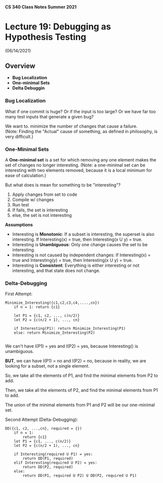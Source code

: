 #### CS 340 Class Notes Summer 2021
# Lecture 19: Debugging as Hypothesis Testing
(06/14/2021)

## **Overview**

* **Bug Localization**
* **One-minimal Sets**
* **Delta Debuggin**


### Bug Localization

What if one commit is huge? Or if the input is too large? Or we have far too many test inputs that generate a given bug?  

We want to. minimize the number of changes that cause a failure.    
(Note: Finding the "Actual" cause of something, as defined in philosophy, is very difficult.) 

### One-Minimal Sets

A **One-minimal set** is a set for which removing any one element makes the set of changes no longer interesting. (Note: a one-minimal set can be interesting with two elements removed, because it is a local minimum for ease of calculation.)

But what does is mean for something to be "interesting"?  
1. Apply changes from set to code
2. Compile w/ changes 
3. Run test
4. If fails, the set is interesting
5. else, the set is not interesting


**Assumptions**  

* Interesting is **Monotonic**: If a subset is interesting, the superset is also interesting. If Interesting(x) = true, then Interesting(x U y) = true. 
*  Interesting is **Unambiguous**: Only one change causes the set to be interesting.
*  Interesting is not caused by independent changes: If Interesting(x) = true and Interesting(y) = true, then Interesting(x U y) = true. 
*  Interesting is **Consistent**: Everything is either interesting or not interesting, and that state does not change. 

### Delta-Debugging

First Attempt:  

```
Minimize_Interesting({c1,c2,c3,c4,....,cn})
	if n = 1: return {c1}
	
	let P1 = {c1, c2, ..., c(n/2)}
	let P2 = {c(n/2 + 1), ..., cn}
	
	if Interesting(P1): return Minimize_Interesting(P1)
	else: return Minimize_Interesting(P2)
	
```

We can't have I(P1) = yes and I(P2) = yes, because Interesting() is unambiguous. 

**BUT**, we can have I(P1) = no and I(P2) = no, because in reality, we are looking for a subset, not a single element. 

So, we take all the elements of P1, and find the minimal elements from P2 to add. 

Then, we take all the elements of P2, and find the minimal elements from P1 to add. 

The union of the minimal elements from P1 and P2 will be our one-minimal set. 

Second Attempt (Delta-Debugging):

```
DD({c1, c2, ...,cn}, required = {})
	if n = 1:
		return {c1}
	let P1 = {c1, ..., c(n/2)}
	let P2 = {c(n/2 + 1), ..., cn}
	
	if Interesting(required U P1) = yes:
		return DD(P1, required)
	elif Interesting(required U P2) = yes:
		return DD(P2, required)
	else:
		return DD(P1, required U P2) U DD(P2, required U P1)
```































